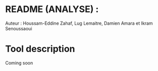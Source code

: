 # README (ANALYSE) :
Auteur : Houssam-Eddine Zahaf, Lug Lemaitre, Damien Amara et Ikram Senoussaoui

# Tool description

Coming soon 